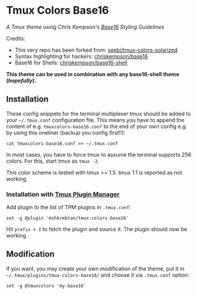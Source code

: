 # Tmux Colors Base16

_A Tmux theme using Chris Kempson's [Base16](https://github.com/chriskempson/base16) Styling Guidelines_

Credits:
- This very repo has been forked from: [seebi/tmux-colors-solarized](https://github.com/seebi/tmux-colors-solarized)
- Syntax highlighting for hackers: [chriskempson/base16](https://github.com/chriskempson/base16)
- Base16 for Shells: [chriskempson/base16-shell](https://github.com/chriskempson/base16-shell)

**This theme can be used in combination with any base16-shell theme (_hopefully_).**

## Installation
These config snippets for the terminal multiplexer tmux should be added to your `~/.tmux.conf` configuration file.
This means you have to append the content of e.g. `tmuxcolors-base16.conf` to the end of your own config e.g. by using this oneliner (backup you config first!!):

    cat tmuxcolors-base16.conf >> ~/.tmux.conf

In most cases, you have to force tmux to assume the terminal supports 256 colors.
For this, start tmux as `tmux -2`.

This color scheme is tested with tmux >= 1.5. tmux 1.1 is reported as not working.

### Installation with [Tmux Plugin Manager](https://github.com/tmux-plugins/tpm)
Add plugin to the list of TPM plugins in `.tmux.conf`:

    set -g @plugin 'mshkrebtan/tmux-colors-base16'

Hit `prefix + I` to fetch the plugin and source it. The plugin should now be working.

## Modification
If you want, you may create your own modification of the theme, put it in `~/.tmux/plugins/tmux-colors-base16/` and choose it via `.tmux.conf` option:

    set -g @tmuxcolors 'my-base16'
